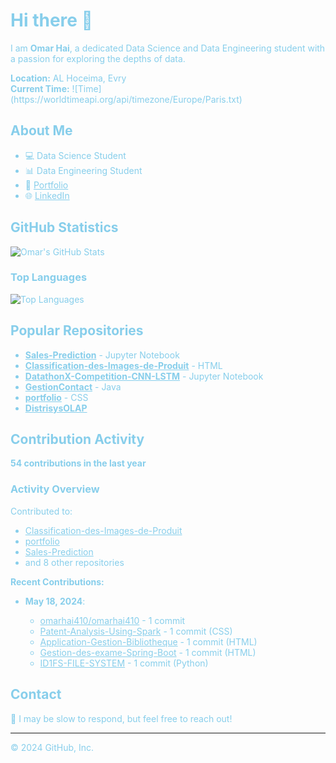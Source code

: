 <h1 style="color:#87CEEB;">Hi there 👋</h1>

<p style="color:#87CEEB;">I am <strong>Omar Hai</strong>, a dedicated Data Science and Data Engineering student with a passion for exploring the depths of data.</p>

<p style="color:#87CEEB;"><strong>Location:</strong> AL Hoceima, Evry<br>
<strong>Current Time:</strong> ![Time](https://worldtimeapi.org/api/timezone/Europe/Paris.txt)</p>

<h2 style="color:#87CEEB;">About Me</h2>

<ul style="color:#87CEEB;">
<li>💻 Data Science Student</li>
<li>📊 Data Engineering Student</li>
<li>🔗 <a href="https://omarhai410.github.io/portfolio/" style="color:#87CEEB;">Portfolio</a></li>
<li>🌐 <a href="https://linkedin.com/in/omar-hai-b75b32207" style="color:#87CEEB;">LinkedIn</a></li>
</ul>

<h2 style="color:#87CEEB;">GitHub Statistics</h2>

<p><img src="https://github-readme-stats.vercel.app/api?username=omarhai410&show_icons=true&theme=radical" alt="Omar's GitHub Stats" style="color:#87CEEB;"></p>

<h3 style="color:#87CEEB;">Top Languages</h3>
<p><img src="https://github-readme-stats.vercel.app/api/top-langs/?username=omarhai410&layout=compact&langs_count=10&theme=radical" alt="Top Languages" style="color:#87CEEB;"></p>

<h2 style="color:#87CEEB;">Popular Repositories</h2>

<ul style="color:#87CEEB;">
<li><a href="https://github.com/omarhai410/Sales-Prediction" style="color:#87CEEB;"><strong>Sales-Prediction</strong></a> - Jupyter Notebook</li>
<li><a href="https://github.com/omarhai410/Classification-des-Images-de-Produit" style="color:#87CEEB;"><strong>Classification-des-Images-de-Produit</strong></a> - HTML</li>
<li><a href="https://github.com/omarhai410/DatathonX-Competition-CNN-LSTM" style="color:#87CEEB;"><strong>DatathonX-Competition-CNN-LSTM</strong></a> - Jupyter Notebook</li>
<li><a href="https://github.com/omarhai410/GestionContact" style="color:#87CEEB;"><strong>GestionContact</strong></a> - Java</li>
<li><a href="https://github.com/omarhai410/portfolio" style="color:#87CEEB;"><strong>portfolio</strong></a> - CSS</li>
<li><a href="https://github.com/omarhai410/DistrisysOLAP" style="color:#87CEEB;"><strong>DistrisysOLAP</strong></a></li>
</ul>

<h2 style="color:#87CEEB;">Contribution Activity</h2>

<p style="color:#87CEEB;"><strong>54 contributions in the last year</strong></p>

<h3 style="color:#87CEEB;">Activity Overview</h3>

<p style="color:#87CEEB;">Contributed to:</p>
<ul style="color:#87CEEB;">
<li><a href="https://github.com/omarhai410/Classification-des-Images-de-Produit" style="color:#87CEEB;">Classification-des-Images-de-Produit</a></li>
<li><a href="https://github.com/omarhai410/portfolio" style="color:#87CEEB;">portfolio</a></li>
<li><a href="https://github.com/omarhai410/Sales-Prediction" style="color:#87CEEB;">Sales-Prediction</a></li>
<li>and 8 other repositories</li>
</ul>

<p style="color:#87CEEB;"><strong>Recent Contributions:</strong></p>
<ul style="color:#87CEEB;">
<li><strong>May 18, 2024</strong>:</li>
<ul style="color:#87CEEB;">
<li><a href="https://github.com/omarhai410/omarhai410" style="color:#87CEEB;">omarhai410/omarhai410</a> - 1 commit</li>
<li><a href="https://github.com/omarhai410/Patent-Analysis-Using-Spark" style="color:#87CEEB;">Patent-Analysis-Using-Spark</a> - 1 commit (CSS)</li>
<li><a href="https://github.com/omarhai410/Application-Gestion-Bibliotheque" style="color:#87CEEB;">Application-Gestion-Bibliotheque</a> - 1 commit (HTML)</li>
<li><a href="https://github.com/omarhai410/Gestion-des-exame-Spring-Boot" style="color:#87CEEB;">Gestion-des-exame-Spring-Boot</a> - 1 commit (HTML)</li>
<li><a href="https://github.com/omarhai410/ID1FS-FILE-SYSTEM" style="color:#87CEEB;">ID1FS-FILE-SYSTEM</a> - 1 commit (Python)</li>
</ul>
</ul>

<h2 style="color:#87CEEB;">Contact</h2>

<p style="color:#87CEEB;">💭 I may be slow to respond, but feel free to reach out!</p>

<hr style="color:#87CEEB;">

<p style="color:#87CEEB;">© 2024 GitHub, Inc.</p>

